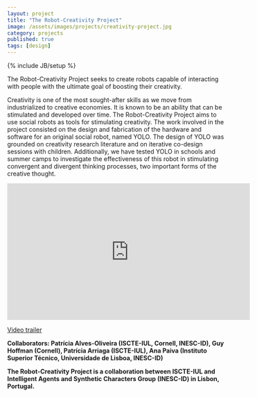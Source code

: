 ```yaml
---
layout: project
title: "The Robot-Creativity Project"
image: /assets/images/projects/creativity-project.jpg
category: projects
published: true
tags: [design]
---
```

{% include JB/setup %}

The Robot-Creativity Project seeks to create robots capable of interacting with people with the ultimate goal of boosting their creativity.

<!--more-->

Creativity is one of the most sought-after skills as we move from industrialized to creative economies. It is known to be an ability that can be stimulated and developed over time. The Robot-Creativity Project aims to use social robots as tools for stimulating creativity. The work involved in the project consisted on the design and fabrication of the hardware and software for an original social robot, named YOLO. The design of YOLO was grounded on creativity research literature and on iterative co-design sessions with children. Additionally, we have tested YOLO in schools and summer camps to investigate the effectiveness of this robot in stimulating convergent and divergent thinking processes, two important forms of the creative thought.

<div class="video-container"><iframe width="560" height="315" src="https://www.youtube.com/watch?v=BxPaOyfX3uQ&list=PLuUJZ_sqgykyabuES4FDihjj-JrkoL9Xh&index=12&t=0s" frameborder="0" allow="autoplay; encrypted-media" allowfullscreen></iframe></div>

[Video trailer](https://www.youtube.com/watch?v=BxPaOyfX3uQ&list=PLuUJZ_sqgykyabuES4FDihjj-JrkoL9Xh&index=12&t=0s)

**Collaborators: Patrícia Alves-Oliveira (ISCTE-IUL, Cornell, INESC-ID), Guy Hoffman (Cornell), Patrícia Arriaga (ISCTE-IUL), Ana Paiva (Instituto Superior Técnico, Universidade de Lisboa, INESC-ID)**

**The Robot-Creativity Project is a collaboration between ISCTE-IUL and Intelligent Agents and Synthetic Characters Group (INESC-ID) in Lisbon, Portugal.**





